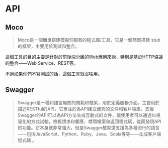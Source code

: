 API
===

Moco
---

> Moco是一個簡單搭建模擬伺服器的程式庫/工具，它是一個簡單搭建 stub 的框架，主要用於測試和整合。

這個工具的目的主要是針對於前後端分離的Web應用來說，特別是基於HTTP協議的整合——Web Service、REST等。

不過如果你們不寫測試的話，這個工具就沒啥用。

Swagger
---

> Swagger是一種和語言無關的規範和框架，用於定義服務介面，主要用於描述RESTful的API。它專注於為API建立優秀的文件和客戶端庫。支援Swagger的API可以為API方法生成互動式的文件，讓使用者可以通過以視覺化的方式試驗，檢視請求和響應、標頭檔案和返回程式碼，從而發現API的功能。它本身就非常強大，但是Swagger框架還支援為多種流行的語言——包括JavaScript、Python、Ruby、Java、Scala等等——生成客戶端程式碼	。
